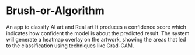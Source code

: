 # Brush-or-Algorithm
An app to classify AI art and Real art
It produces a confidence score which indicates how confident the model is about the predicted result.
The system will generate a heatmap overlay on the artwork, showing the areas that led to the classification using techniques like Grad-CAM.

